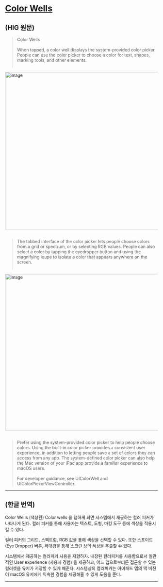 

# [Color Wells](https://developer.apple.com/design/human-interface-guidelines/ios/controls/color-wells/)

## (HIG 원문)
> Color Wells 
<br></br>
When tapped, a color well displays the system-provided color picker. People can use the color picker to choose a color for text, shapes, marking tools, and other elements.
<br></br>
<img width="519" alt="image" src="https://user-images.githubusercontent.com/64766255/167618187-e56d3313-d476-4e03-9402-f2a13d54e6fe.png">
<br></br>

> The tabbed interface of the color picker lets people choose colors from a grid or spectrum, or by selecting RGB values. People can also select a color by tapping the eyedropper button and using the magnifying loupe to isolate a color that appears anywhere on the screen.
<br></br>
<img width="516" alt="image" src="https://user-images.githubusercontent.com/64766255/167618238-7c29b511-e9ff-4fbf-9a29-a674a0b0d14e.png">
<br></br>

> Prefer using the system-provided color picker to help people choose colors. Using the built-in color picker provides a consistent user experience, in addition to letting people save a set of colors they can access from any app. The system-defined color picker can also help the Mac version of your iPad app provide a familiar experience to macOS users. 
<br></br> 
> For developer guidance, see UIColorWell and UIColorPickerViewController.

---
## (한글 번역)
Color Wells (색상환)
Color wells 을 탭하게 되면 시스템에서 제공하는 컬러 피커가 나타나게 된다. 컬러 피커를 통해 사용자는 텍스트, 도형, 마킹 도구 등에 색상을 적용시킬 수 있다.

컬러 피커의 그리드, 스펙트럼, RGB 값을 통해 색상을 선택할 수 있다. 또한 스포이드 (Eye Dropper) 버튼, 확대경을 통해 스크린 상의 색상을 추출할 수 있다. 

시스템에서 제공하는 컬러피커 사용을 지향하자. 내장된 컬러피커를 사용함으로서 일관적인 User experience (사용자 경험) 을 제공하고, 어느 앱으로부터든 접근할 수 있는 컬러셋을 유저가 저장할 수 있게 해준다. 시스템상의 컬러피커는 아이패드 앱의 맥 버젼이 macOS 유저에게 익숙한 경험을 제공해줄 수 있게 도움을 준다.  

---
